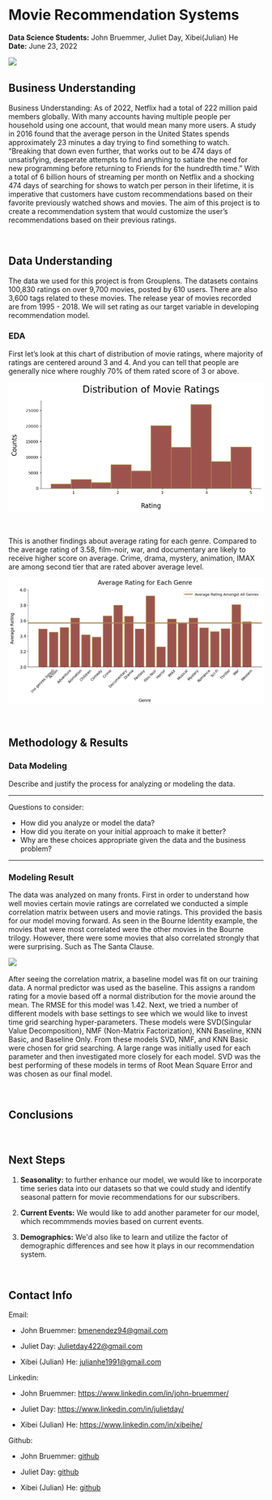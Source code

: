 # Movie Recommendation Systems<br>
**Data Science Students:**  John Bruemmer, Juliet Day, Xibei(Julian) He <br>
**Date:** June 23, 2022

![](https://t4.ftcdn.net/jpg/03/71/56/17/360_F_371561715_LVI4qVJ2hyWMDXdqJNGdktggEzjQuC15.jpg)

## **Business Understanding**
Business Understanding: As of 2022, Netflix had a total of 222 million paid members globally. With many accounts having multiple people per household using one account, that would mean many more users. A study in 2016 found that the average person in the United States spends approximately 23 minutes a day trying to find something to watch. “Breaking that down even further, that works out to be 474 days of unsatisfying, desperate attempts to find anything to satiate the need for new programming before returning to Friends for the hundredth time.” With a total of 6 billion hours of streaming per month on Netflix and a shocking 474 days of searching for shows to watch per person in their lifetime, it is imperative that customers have custom recommendations based on their favorite previously watched shows and movies. The aim of this project is to create a recommendation system that would customize the user’s recommendations based on their previous ratings.

<br>

## **Data Understanding** 
The data we used for this project is from Grouplens. The datasets contains 100,830 ratings on over 9,700 movies, posted by 610 users. There are also 3,600 tags related to these movies. The release year of movies recorded are from 1995 - 2018. We will set rating as our target variable in developing recommendation model.

### **EDA**
First let’s look at this chart of distribution of movie ratings, where majority of ratings are centered around 3 and 4. And you can tell that people are generally nice where roughly 70% of them rated score of 3 or above. 

![](Images/movie_ratings.png)

<br>

This is another findings about average rating for each genre. Compared to the average rating of 3.58, film-noir, war, and documentary are likely to receive higher score on average. Crime, drama, mystery, animation, IMAX are among second tier that are rated abover average level. 

![](Images/genre_ratings_bar.png)

<br>

## **Methodology & Results**

### **Data Modeling**
Describe and justify the process for analyzing or modeling the data.
***
Questions to consider:
* How did you analyze or model the data?
* How did you iterate on your initial approach to make it better?
* Why are these choices appropriate given the data and the business problem?
***

### **Modeling Result**
The data was analyzed on many fronts. First in order to understand how well movies certain movie ratings are correlated we conducted a simple correlation matrix between users and movie ratings. This provided the basis for our model moving forward. As seen in the Bourne Identity example, the movies that were most correlated were the other movies in the Bourne trilogy. However, there were some movies that also correlated strongly that were surprising. Such as The Santa Clause.


![](https://raw.githubusercontent.com/JulianHe1991/Movie_Recommendation_Project/Julian/recommendation.png)


After seeing the correlation matrix, a baseline model was fit on our training data. A normal predictor was used as the baseline. This assigns a random rating for a movie based off a normal distribution for the movie around the mean. The RMSE for this model was 1.42. 
Next, we tried a number of different models with base settings to see which we would like to invest time grid searching hyper-parameters. These models were SVD(Singular Value Decomposition), NMF (Non-Matrix Factorization), KNN Baseline, KNN Basic, and Baseline Only. From these models SVD, NMF, and KNN Basic were chosen for grid searching. A large range was initially used for each parameter and then investigated more closely for each model. SVD was the best performing of these models in terms of Root Mean Square Error and was chosen as our final model. 

<br>

## **Conclusions**


<br>

## **Next Steps**
1. **Seasonality:** to further enhance our model, we would like to incorporate time series data into our datasets so that we could study and identify seasonal pattern for movie recommendations for our subscribers. 

2. **Current Events:** We would like to add another parameter for our model, which recommmends movies based on current events.

3. **Demographics:** We'd also like to learn and utilize the factor of demographic differences and see how it plays in our recommendation system. 

<br>

## **Contact Info**
Email:
- John Bruemmer: bmenendez94@gmail.com

- Juliet Day: Julietday422@gmail.com

- Xibei (Julian) He: julianhe1991@gmail.com

Linkedin: 
- John Bruemmer: https://www.linkedin.com/in/john-bruemmer/

- Juliet Day: https://www.linkedin.com/in/julietday/

- Xibei (Julian) He: https://www.linkedin.com/in/xibeihe/

Github:
- John Bruemmer: [github](https://github.com/Jbruemmer)

- Juliet Day: [github](https://github.com/julietday422)

- Xibei (Julian) He: [github](https://github.com/JulianHe1991)
